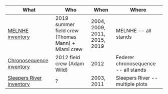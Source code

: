 | **What**                                                                  | **Who**                                           | **When**                     | **Where**                            |
|---------------------------------------------------------------------------|---------------------------------------------------|------------------------------|--------------------------------------|
| [MELNHE inventory](MELNHE_inventory_23May2016_AW(1).xlsx)                 | 2019 summer field crew (Thomas Mann) + Miami crew | 2004, 2009, 2011, 2015, 2019 | MELNHE -- all stands                 |
| [Chronosequence inventory](Chronosequence_Veg_Data_2012_Wild_2_3_13.xlsx) | 2012 field crew (Adam Wild)                       | 2012                         | Federer chronosequence -- all stands |
| [Sleepers River inventory](Biomass_Inventory_June2011.xlsx)               | ?                                                 | 2003, 2011                   | Sleepers River -- multiple plots     |


